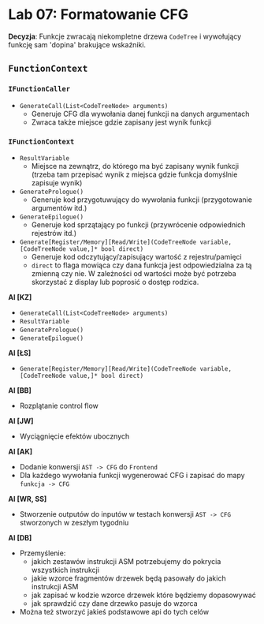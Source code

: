 ﻿# Lab 07: Formatowanie CFG

**Decyzja**: Funkcje zwracają niekompletne drzewa `CodeTree` i wywołujący funkcję sam 'dopina' brakujące wskaźniki.


## `FunctionContext`

### `IFunctionCaller`
- `GenerateCall(List<CodeTreeNode> arguments)`
    * Generuje CFG dla wywołania danej funkcji na danych argumentach
    * Zwraca także miejsce gdzie zapisany jest wynik funkcji

### `IFunctionContext`
- `ResultVariable`
    * Miejsce na zewnątrz, do którego ma być zapisany wynik funkcji (trzeba tam przepisać wynik z miejsca gdzie funkcja domyślnie zapisuje wynik)
- `GeneratePrologue()`
    * Generuje kod przygotuwujący do wywołania funkcji (przygotowanie argumentów itd.)
- `GenerateEpilogue()`
    * Generuje kod sprzątający po funkcji (przywrócenie odpowiednich rejestrów itd.)
- `Generate[Register/Memory][Read/Write](CodeTreeNode variable, [CodeTreeNode value,]* bool direct)`
    * Generuje kod odczytujący/zapisujący wartość z rejestru/pamięci
    * `direct` to flaga mowiąca czy dana funkcja jest odpowiedzialna za tą zmienną czy nie. W zależności od wartości może być potrzeba skorzystać z display lub poprosić o dostęp rodzica.

**AI [KZ]**
- `GenerateCall(List<CodeTreeNode> arguments)`
- `ResultVariable`
- `GeneratePrologue()`
- `GenerateEpilogue()`

**AI [ŁS]**
- `Generate[Register/Memory][Read/Write](CodeTreeNode variable, [CodeTreeNode value,]* bool direct)`

**AI [BB]**
- Rozplątanie control flow

**AI [JW]**
- Wyciągnięcie efektów ubocznych

**AI [AK]**
- Dodanie konwersji `AST -> CFG` do `Frontend`
- Dla każdego wywołania funkcji wygenerować CFG i zapisać do mapy `funkcja -> CFG`

**AI [WR, SS]**
- Stworzenie outputów do inputów w testach konwersji `AST -> CFG` stworzonych w zeszłym tygodniu

**AI [DB]**
- Przemyślenie:
    * jakich zestawów instrukcji ASM potrzebujemy do pokrycia wszystkich instrukcji
    * jakie wzorce fragmentów drzewek będą pasowały do jakich instrukcji ASM
    * jak zapisać w kodzie wzorce drzewek które będziemy dopasowywać
    * jak sprawdzić czy dane drzewko pasuje do wzorca
- Można też stworzyć jakieś podstawowe api do tych celów
